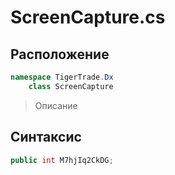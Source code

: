 
# ScreenCapture.cs
## Расположение
```csharp
namespace TigerTrade.Dx  
    class ScreenCapture
```

> Описание

## Синтаксис
```csharp
public int M7hjIq2CkDG;
```
